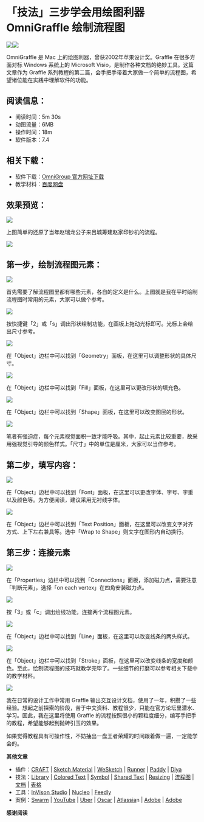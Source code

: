# 「技法」三步学会用绘图利器 OmniGraffle 绘制流程图

![](https://pic3.zhimg.com/v2-5896bb728b10a0fb54f9a958639e7a65_b.jpg)![](https://pic3.zhimg.com/v2-60cea90f9fa6dd77d142e3def81b5a37_b.jpg)

OmniGraffle 是 Mac 上的绘图利器，曾获2002年苹果设计奖。Graffle 在很多方面对标 Windows 系统上的 Microsoft Visio，是制作各种文档的绝妙工具。这篇文章作为 Graffle 系列教程的第二篇，会手把手带着大家做一个简单的流程图，希望诸位能在实践中理解软件的功能。

## **阅读信息：**

*   阅读时间：5m 30s
*   动图流量：6MB
*   操作时间：18m
*   软件版本：7.4

## **相关下载：**

*   软件下载：[OmniGroup 官方网址下载](https:https://www.omnigroup.com/download/latest/omnigraffle/)
*   教学材料：[百度网盘](https:https://pan.baidu.com/s/1hrLnf60)

## **效果预览：**

![](https://pic4.zhimg.com/v2-f9797abda65aa17dcc5eaf2512872f33_b.jpg)

上图简单的还原了当年赵瑞龙公子来吕城筹建赵家印钞机的流程。

![](https://pic1.zhimg.com/v2-41d1a0d384dcd215c32cd87aff6ac1f6_b.jpg)

## **第一步，绘制流程图元素：**

![](https://pic4.zhimg.com/v2-bdfe3459f66d9fc864602b46918424c9_b.jpg)

首先需要了解流程图里都有哪些元素，各自的定义是什么。上图就是我在平时绘制流程图时常用的元素，大家可以做个参考。

![](https://pic3.zhimg.com/v2-a082500d5dbb12032d97ae4724bfa2a3_b.jpg)

按快捷键「2」或「s」调出形状绘制功能，在画板上拖动光标即可。光标上会给出尺寸参考。

![](https://pic3.zhimg.com/v2-3e0f989f8df5efd6f170e7baab2a703d_b.jpg)

在「Object」边栏中可以找到「Geometry」面板，在这里可以调整形状的具体尺寸。

![](https://pic2.zhimg.com/v2-f921ea9883d2584042406b3df87f6606_b.jpg)

在「Object」边栏中可以找到「Fill」面板，在这里可以更改形状的填充色。

![](https://pic3.zhimg.com/v2-8dfc42e1c277b95d7934d151fc31add9_b.jpg)

在「Object」边栏中可以找到「Shape」面板，在这里可以改变图层的形状。

![](https://pic2.zhimg.com/v2-2909ab315fbc0c10431909a3ffd77769_b.jpg)

笔者有强迫症，每个元素视觉面积一致才能呼吸。其中，起止元素比较重要，故采用强视觉引导的颜色样式。「尺寸」中的单位是厘米，大家可以当作参考。

## **第二步，填写内容：**

![](https://pic1.zhimg.com/v2-a3ea9a548bd0b0ee1d8cea84dccc1fd1_b.jpg)

在「Object」边栏中可以找到「Font」面板，在这里可以更改字体、字号、字重以及颜色等。为方便阅读，建议采用无衬线字体。

![](https://pic2.zhimg.com/v2-31bc640f1c63cd9a8aeb61d772067d4f_b.jpg)

在「Object」边栏中可以找到「Text Position」面板，在这里可以改变文字对齐方式、上下左右兼具等。选中「Wrap to Shape」则文字在图形内自动换行。

## **第三步：连接元素**

![](https://pic3.zhimg.com/v2-39776859e4926170a25872a467a6428e_b.jpg)

在「Properties」边栏中可以找到「Connections」面板，添加磁力点，需要注意「判断元素」，选择「on each vertex」在四角安装磁力点。

![](https://pic4.zhimg.com/v2-fefc303fc5606336b6a981df7ac29f00_b.jpg)

按「3」或「c」调出绘线功能，连接两个流程图元素。

![](https://pic3.zhimg.com/v2-3e5f9489991e0ffb047aa5b6a8cf742d_b.jpg)

在「Object」边栏中可以找到「Line」面板，在这里可以改变线条的两头样式。

![](https://pic4.zhimg.com/v2-417585efd10936570414c6734d155741_b.jpg)

在「Object」边栏中可以找到「Stroke」面板，在这里可以改变线条的宽度和颜色。至此，绘制流程图的技巧就教学完毕了。一些细节的打磨可以参考相关下载中的教学材料。

![](https://pic3.zhimg.com/v2-7b2dd8650055759905ed8104a262bd19_b.jpg)

我在日常的设计工作中常用 Graffle 输出交互设计文档，使用了一年，积攒了一些经验。想起之前探索的阶段，苦于中文资料、教程很少，只能在官方论坛里潜水、学习。因此，我在这里将使用 Graffle 的流程按照很小的颗粒度细分，编写手把手的教程，希望能够起到抛砖引玉的效果。

如果觉得教程具有可操作性，不妨抽出一盘王者荣耀的时间跟着做一遍，一定能学会的。

**其他文章**

*   插件：[CRAFT](https://zhuanlan.zhihu.com/p/28341206) | [Sketch Material](https://zhuanlan.zhihu.com/p/28026414) | [WeSketch](https://zhuanlan.zhihu.com/p/27716377) | [Runner](https://zhuanlan.zhihu.com/p/29421134) | [Paddy](https://zhuanlan.zhihu.com/p/35979052) | [Diya](https://zhuanlan.zhihu.com/p/35563186)
*   技法：[Library](https://zhuanlan.zhihu.com/p/29008906) | [Colored Text](https://zhuanlan.zhihu.com/p/28824933) | [Symbol](https://zhuanlan.zhihu.com/p/28640896) | [Shared Text](https://zhuanlan.zhihu.com/p/29220802) | [Resizing](https://zhuanlan.zhihu.com/p/33410133) | [流程图](https://zhuanlan.zhihu.com/p/28551335) | [文档](https://zhuanlan.zhihu.com/p/28262715) | [表格](https://zhuanlan.zhihu.com/p/29669129)
*   工具：[InVison Studio](https://zhuanlan.zhihu.com/p/30284789) | [Nucleo](https://zhuanlan.zhihu.com/p/34143493) | [Feedly](https://zhuanlan.zhihu.com/p/35366963)
*   案例：[Swarm](https://zhuanlan.zhihu.com/p/28739719) | [YouTube](https://zhuanlan.zhihu.com/p/28925584) | [Uber](https://zhuanlan.zhihu.com/p/29055674) | [Oscar](https://zhuanlan.zhihu.com/p/30069757) | [Atlassia](https://zhuanlan.zhihu.com/p/31268215)n | [Adobe](https://zhuanlan.zhihu.com/p/31689406) | [Adobe](https://zhuanlan.zhihu.com/p/31978454)

**感谢阅读**